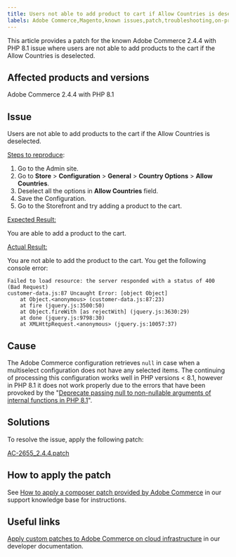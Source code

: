 ```yaml
---
title: Users not able to add product to cart if Allow Countries is deselected
labels: Adobe Commerce,Magento,known issues,patch,troubleshooting,on-premises,cloud infrastructure,2.4.4,PHP 8.1,Allow Countries,Configuration,add product to cart
---
```


This article provides a patch for the known Adobe Commerce 2.4.4 with PHP 8.1 issue where users are not able to add products to the cart if the Allow Countries is deselected.

## Affected products and versions

Adobe Commerce 2.4.4 with PHP 8.1

## Issue

Users are not able to add products to the cart if the Allow Countries is deselected.

<ins>Steps to reproduce</ins>:

1. Go to the Admin site.
1. Go to **Store** > **Configuration** > **General** > **Country Options** > **Allow Countries**.
1. Deselect all the options in **Allow Countries** field.
1. Save the Configuration.
1. Go to the Storefront and try adding a product to the cart.

<ins>Expected Result:</ins>

You are able to add a product to the cart.

<ins>Actual Result:</ins>

You are not able to add the product to the cart. You get the following console error:
```clike
Failed to load resource: the server responded with a status of 400 (Bad Request)
customer-data.js:87 Uncaught Error: [object Object]
    at Object.<anonymous> (customer-data.js:87:23)
    at fire (jquery.js:3500:50)
    at Object.fireWith [as rejectWith] (jquery.js:3630:29)
    at done (jquery.js:9798:30)
    at XMLHttpRequest.<anonymous> (jquery.js:10057:37)
```
## Cause

The Adobe Commerce configuration retrieves `null` in case when a multiselect configuration does not have any selected items. The continuing of processing this configuration works well in PHP versions < 8.1, however in PHP 8.1 it does not work properly due to the errors that have been provoked by the "[Deprecate passing null to non-nullable arguments of internal functions in PHP 8.1](https://wiki.php.net/rfc/deprecate_null_to_scalar_internal_arg)".

## Solutions

To resolve the issue, apply the following patch:

[AC-2655_2.4.4.patch](AC-2655_2.4.4.patch.zip)

## How to apply the patch

See [How to apply a composer patch provided by Adobe Commerce](https://support.magento.com/hc/en-us/articles/360028367731) in our support knowledge base for instructions.

## Useful links

 [Apply custom patches to Adobe Commerce on cloud infrastructure](https://devdocs.magento.com/guides/v2.3/cloud/project/project-patch.html) in our developer documentation.

